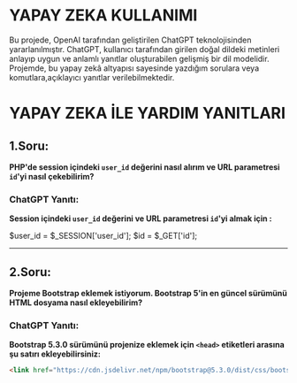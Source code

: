 # YAPAY ZEKA KULLANIMI 

Bu projede, OpenAI tarafından geliştirilen ChatGPT teknolojisinden yararlanılmıştır. ChatGPT, kullanıcı tarafından girilen doğal dildeki metinleri anlayıp uygun ve anlamlı yanıtlar oluşturabilen gelişmiş bir dil modelidir. Projemde, bu yapay zekâ altyapısı sayesinde yazdığım sorulara veya komutlara,açıklayıcı yanıtlar verilebilmektedir. 

# YAPAY ZEKA İLE YARDIM YANITLARI

## 1.Soru:
**PHP'de session içindeki `user_id` değerini nasıl alırım ve URL parametresi `id`'yi nasıl çekebilirim?**

### ChatGPT Yanıtı:
**Session içindeki `user_id` değerini ve URL parametresi `id`'yi almak için :**

$user_id = $_SESSION['user_id'];
$id = $_GET['id'];

-----

## 2.Soru:
**Projeme Bootstrap eklemek istiyorum. Bootstrap 5'in en güncel sürümünü HTML dosyama nasıl ekleyebilirim?**

### ChatGPT Yanıtı:
**Bootstrap 5.3.0 sürümünü projenize eklemek için `<head>` etiketleri arasına şu satırı ekleyebilirsiniz:**

```html
<link href="https://cdn.jsdelivr.net/npm/bootstrap@5.3.0/dist/css/bootstrap.min.css" rel="stylesheet">







